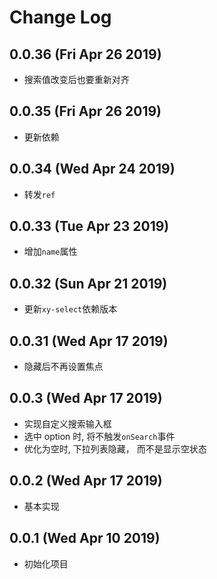 # Change Log

## 0.0.36 (Fri Apr 26 2019)

-   搜索值改变后也要重新对齐

## 0.0.35 (Fri Apr 26 2019)

-   更新依赖

## 0.0.34 (Wed Apr 24 2019)

-   转发`ref`

## 0.0.33 (Tue Apr 23 2019)

-   增加`name`属性

## 0.0.32 (Sun Apr 21 2019)

-   更新`xy-select`依赖版本

## 0.0.31 (Wed Apr 17 2019)

-   隐藏后不再设置焦点

## 0.0.3 (Wed Apr 17 2019)

-   实现自定义搜索输入框
-   选中 option 时, 将不触发`onSearch`事件
-   优化为空时, 下拉列表隐藏， 而不是显示空状态

## 0.0.2 (Wed Apr 17 2019)

-   基本实现

## 0.0.1 (Wed Apr 10 2019)

-   初始化项目
